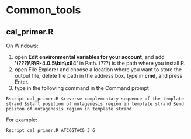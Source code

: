 # Common_tools
## cal_primer.R
On Windows:
1. open **Edit environmental variables for your account**, and add **'(???)\R\R-4.0.5\bin\x64'** in Path. (???) is the path where you install R.
1. open File Explorer and choose a location where you want to store the output file, delete file path in the address box, type in **cmd**, and press Enter.
2. type in the following command in the Command prompt
```
Rscript cal_primer.R $reverse complementary sequence of the template strand $start position of mutagenesis region in template strand $end positon of mutagenesis region in template strand
```
For example: 
```
Rscript cal_primer.R ATCCGTACG 3 6
```
